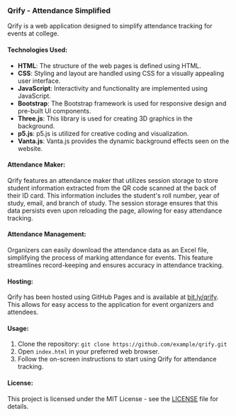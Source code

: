### Qrify - Attendance Simplified

Qrify is a web application designed to simplify attendance tracking for events at college.

#### Technologies Used:

- **HTML**: The structure of the web pages is defined using HTML.
- **CSS**: Styling and layout are handled using CSS for a visually appealing user interface.
- **JavaScript**: Interactivity and functionality are implemented using JavaScript.
- **Bootstrap**: The Bootstrap framework is used for responsive design and pre-built UI components.
- **Three.js**: This library is used for creating 3D graphics in the background.
- **p5.js**: p5.js is utilized for creative coding and visualization.
- **Vanta.js**: Vanta.js provides the dynamic background effects seen on the website.

#### Attendance Maker:

Qrify features an attendance maker that utilizes session storage to store student information extracted from the QR code scanned at the back of their ID card. This information includes the student's roll number, year of study, email, and branch of study. The session storage ensures that this data persists even upon reloading the page, allowing for easy attendance tracking.

#### Attendance Management:

Organizers can easily download the attendance data as an Excel file, simplifying the process of marking attendance for events. This feature streamlines record-keeping and ensures accuracy in attendance tracking.

#### Hosting:

Qrify has been hosted using GitHub Pages and is available at [bit.ly/qrify](bit.ly/qrify). This allows for easy access to the application for event organizers and attendees.

#### Usage:

1. Clone the repository: `git clone https://github.com/example/qrify.git`
2. Open `index.html` in your preferred web browser.
3. Follow the on-screen instructions to start using Qrify for attendance tracking.


#### License:

This project is licensed under the MIT License - see the [LICENSE](LICENSE) file for details.

